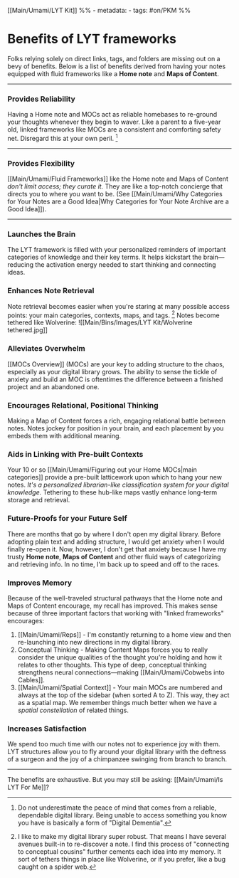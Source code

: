 [[Main/Umami/LYT Kit]]
%% - metadata:
	- tags: #on/PKM %%
# Benefits of LYT frameworks
Folks relying solely on direct links, tags, and folders are missing out on a bevy of benefits. Below is a list of benefits derived from having your notes equipped with fluid frameworks like a **Home note** and **Maps of Content**.

---
### Provides Reliability
 Having a Home note and MOCs act as reliable homebases to re-ground your thoughts whenever they begin to waver. Like a parent to a five-year old, linked frameworks like MOCs are a consistent and comforting safety net. Disregard this at your own peril.  [^1]

---
### Provides Flexibility
[[Main/Umami/Fluid Frameworks]] like the Home note and Maps of Content *don't limit access; they curate it.* They are like a top-notch concierge that directs you to where you want to be. (See [[Main/Umami/Why Categories for Your Notes are a Good Idea|Why Categories for Your Note Archive are a Good Idea]]).

---
### Launches the Brain 
The LYT framework is filled with your personalized reminders of important categories of knowledge and their key terms. It helps kickstart the brain—reducing the activation energy needed to start thinking and connecting ideas.

### Enhances Note Retrieval
Note retrieval becomes easier when you're staring at many possible access points: your main categories, contexts, maps, and tags. [^2] Notes become tethered like Wolverine:
![[Main/Bins/Images/LYT Kit/Wolverine tethered.jpg]]

### Alleviates Overwhelm
[[MOCs Overview]] (MOCs) are your key to adding structure to the chaos, especially as your digital library grows. The ability to sense the tickle of anxiety and build an MOC is oftentimes the difference between a finished project and an abandoned one.

### Encourages Relational, Positional Thinking 
Making a Map of Content forces a rich, engaging relational battle between notes. Notes jockey for position in your brain, and each placement by you embeds them with additional meaning.

### Aids in Linking with Pre-built Contexts
Your 10 or so [[Main/Umami/Figuring out your Home MOCs|main categories]] provide a pre-built latticework upon which to hang your new notes. *It's a personalized librarian-like classification system for your digital knowledge.* Tethering to these hub-like maps vastly enhance long-term storage and retrieval.

### Future-Proofs for your Future Self
There are months that go by where I don't open my digital library. Before adopting plain text and adding structure, I would get anxiety when I would finally re-open it. Now, however, I don't get that anxiety because I have my trusty **Home note**, **Maps of Content** and other fluid ways of categorizing and retrieving info. In no time, I'm back up to speed and off to the races.

### Improves Memory
Because of the well-traveled structural pathways that the Home note and Maps of Content encourage, my recall has improved. This makes sense because of three important factors that working with "linked frameworks" encourages:
1. [[Main/Umami/Reps]] - I'm constantly returning to a home view and then re-launching into new directions in my digital library. 
2. Conceptual Thinking - Making Content Maps forces you to really consider the unique qualities of the thought you're holding and how it relates to other thoughts. This type of deep, conceptual thinking strengthens neural connections—making [[Main/Umami/Cobwebs into Cables]].
3. [[Main/Umami/Spatial Context]] - Your main MOCs are numbered and always at the top of the sidebar (when sorted A to Z). This way, they act as a spatial map. We remember things much better when we have a *spatial constellation* of related things. 

### Increases Satisfaction
We spend too much time with our notes not to experience joy with them. LYT structures allow you to fly around your digital library with the deftness of a surgeon and the joy of a chimpanzee swinging from branch to branch. 

---
The benefits are exhaustive. But you may still be asking: [[Main/Umami/Is LYT For Me]]?

[^1]: Do not underestimate the peace of mind that comes from a reliable, dependable digital library. Being unable to access something you know you have is basically a form of "Digital Dementia". 
[^2]: I like to make my digital library super robust. That means I have several avenues built-in to re-discover a note. I find this process of "connecting to conceptual cousins" further cements each idea into my memory. It sort of tethers things in place like Wolverine, or if you prefer, like a bug caught on a spider web. 